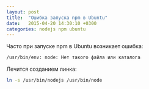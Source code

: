 ```yaml
---
layout: post
title:  "Ошибка запуска npm в Ubuntu"
date:   2015-04-20 14:30:10 +0300
categories: nodejs npm ubuntu
---
```


Часто при запуске npm в Ubuntu возникает ошибка:

```bash
/usr/bin/env: node: Нет такого файла или каталога
```

Лечится созданием линка:

```bash
ln -s /usr/bin/nodejs /usr/bin/node
```
<!--more-->
